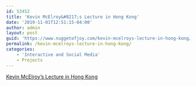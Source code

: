 ```yaml
---
id: 53452
title: 'Kevin McElroy&#8217;s Lecture in Hong Kong'
date: '2019-11-01T12:51:15-04:00'
author: admin
layout: post
guid: 'https://www.nuggetofjoy.com/kevin-mcelroys-lecture-in-hong-kong/'
permalink: /kevin-mcelroys-lecture-in-hong-kong/
categories:
    - 'Interactive and Social Media'
    - Projects
---
```


[Kevin McElroy’s Lecture in Hong Kong](https://vimeo.com/218518060/91f5bf44cf)